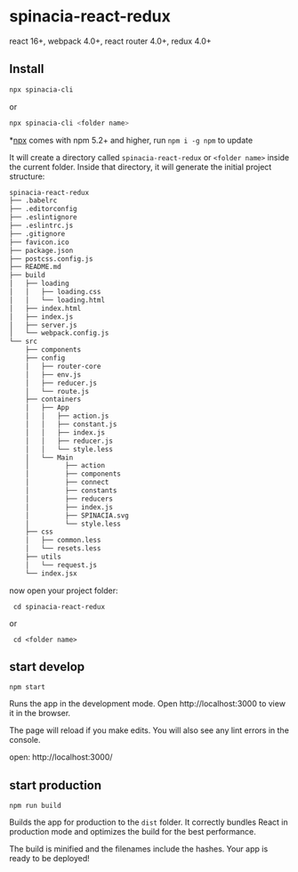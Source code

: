 # spinacia-react-redux

react 16+, webpack 4.0+, react router 4.0+, redux 4.0+

## Install

``` bash
npx spinacia-cli
```
or

``` bash
npx spinacia-cli <folder name>
```


*[npx](https://medium.com/@maybekatz/introducing-npx-an-npm-package-runner-55f7d4bd282b) comes with npm 5.2+ and higher, run ```npm i -g npm``` to update


It will create a directory called ```spinacia-react-redux``` or ```<folder name>``` inside the current folder.
Inside that directory, it will generate the initial project structure:

```bash
spinacia-react-redux
├── .babelrc
├── .editorconfig
├── .eslintignore
├── .eslintrc.js
├── .gitignore
├── favicon.ico
├── package.json
├── postcss.config.js
├── README.md
├── build
│   ├── loading
│   │   ├── loading.css
│   │   └── loading.html
│   ├── index.html
│   ├── index.js
│   ├── server.js
│   └── webpack.config.js
└── src
    ├── components
    ├── config
    │   ├── router-core
    │   ├── env.js
    │   ├── reducer.js
    │   └── route.js
    ├── containers
    │   ├── App
    │   │   ├── action.js
    │   │   ├── constant.js
    │   │   ├── index.js
    │   │   ├── reducer.js
    │   │   └── style.less
    │   └── Main
    │         ├── action
    │         ├── components
    │         ├── connect
    │         ├── constants
    │         ├── reducers
    │         ├── index.js
    │         ├── SPINACIA.svg
    │         └── style.less
    ├── css
    │   ├── common.less
    │   └── resets.less
    ├── utils
    │   └── request.js
    └── index.jsx
```

now open your project folder:

``` cd spinacia-react-redux```

or

``` cd <folder name>```

## start develop

``` npm start ```

Runs the app in the development mode.
Open http://localhost:3000 to view it in the browser.

The page will reload if you make edits.
You will also see any lint errors in the console.

open:  http://localhost:3000/

## start production

``` npm run build ```

Builds the app for production to the ```dist``` folder.
It correctly bundles React in production mode and optimizes the build for the best performance.

The build is minified and the filenames include the hashes.
Your app is ready to be deployed!



